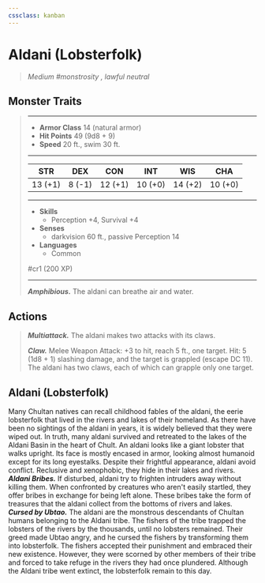 ```yaml
---
cssclass: kanban
---
```


# Aldani (Lobsterfolk)
>*Medium #monstrosity , lawful neutral*
## Monster Traits
>___
>- **Armor Class** 14 (natural armor)
>- **Hit Points** 49 (9d8 + 9)
>- **Speed** 20 ft., swim 30 ft.
>___
>|STR|DEX|CON|INT|WIS|CHA|
>|:---:|:---:|:---:|:---:|:---:|:---:|
>|13 (+1)|8 (-1)|12 (+1)|10 (+0)|14 (+2)|10 (+0)|
>___
>- **Skills**
>	 - Perception +4, Survival +4
>- **Senses**
>	 - darkvision 60 ft., passive Perception 14
>- **Languages**
>	 - Common
>
> #cr1 (200 XP)
>___
>***Amphibious.*** The aldani can breathe air and water.  
>
## Actions
>***Multiattack.*** The aldani makes two attacks with its claws.  
>
>***Claw.*** Melee Weapon Attack: +3 to hit, reach 5 ft., one target. Hit: 5 (1d8 + 1) slashing damage, and the target is grappled (escape DC 11). The aldani has two claws, each of which can grapple only one target.
## Aldani (Lobsterfolk)
Many Chultan natives can recall childhood fables of the aldani, the eerie lobsterfolk that lived in the rivers and lakes of their homeland. As there have been no sightings of the aldani in years, it is widely believed that they were wiped out. In truth, many aldani survived and retreated to the lakes of the Aldani Basin in the heart of Chult.
An aldani looks like a giant lobster that walks upright. Its face is mostly encased in armor, looking almost humanoid except for its long eyestalks. Despite their frightful appearance, aldani avoid conflict. Reclusive and xenophobic, they hide in their lakes and rivers.
***Aldani Bribes.*** If disturbed, aldani try to frighten intruders away without killing them. When confronted by creatures who aren't easily startled, they offer bribes in exchange for being left alone. These bribes take the form of treasures that the aldani collect from the bottoms of rivers and lakes.
***Cursed by Ubtao.***  The aldani are the monstrous descendants of Chultan humans belonging to the Aldani tribe. The fishers of the tribe trapped the lobsters of the rivers by the thousands, until no lobsters remained. Their greed made Ubtao angry, and he cursed the fishers by transforming them into lobsterfolk. The fishers accepted their punishment and embraced their new existence. However, they were scorned by other members of their tribe and forced to take refuge in the rivers they had once plundered. Although the Aldani tribe went extinct, the lobsterfolk remain to this day.
